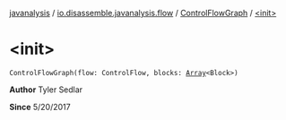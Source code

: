 [javanalysis](../../index.md) / [io.disassemble.javanalysis.flow](../index.md) / [ControlFlowGraph](index.md) / [&lt;init&gt;](./-init-.md)

# &lt;init&gt;

`ControlFlowGraph(flow: ControlFlow, blocks: `[`Array`](https://kotlinlang.org/api/latest/jvm/stdlib/kotlin/-array/index.html)`<Block>)`

**Author**
Tyler Sedlar

**Since**
5/20/2017

